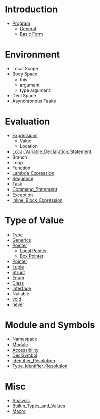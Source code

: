 # Introduction
- [Program](Program.md)
    - [General](Program.md#general)
    - [Basic Form](Program.md#basic-form)

# Environment
 - Local Scope
 - Body Space
     - this
     - argument
     - type argument
 - Decl Space
 - Asynchronous Tasks
# Evaluation
- [Expressions](Expressions.md)
    - Value
    - Location
- [Local_Variable_Declaration_Statement](Local_Variable_Declaration_Statement.md)
- Branch
- Loop
- [Function](Function.md)
- [Lambda_Expression](Lambda_Expression.md)
- [Sequence](Sequence.md)
- [Task](Task.md)
- [Command_Statement](Command_Statement.md)
- [Exception](Exception.md)
- [Inline_Block_Expression](Inline_Block_Expression.md)

# Type of Value
- [Type](Type.md)
- [Generics](Generics.md)
- [Pointer](Pointer.md)
    - [Local Pointer](Pointer.md#local-pointer)
    - [Box Pointer](Pointer.md#box-pointer)
- [Pointer](Pointer.md)
- [Tuple](Tuple.md)
- [Struct](Struct.md)
- [Enum](Enum.md)
- [Class](Class.md)
- [Interface](Interface.md)
- Nullable
- [void](void.md)
- [never](never.md)
# Module and Symbols
- [Namespace](Namespace.md)
- [Module](Module.md)
- [Accessibility](Accessibility.md)
- [DeclSymbol](DeclSymbol.md)
- [Identifier_Resolution](Identifier_Resolution.md)
- [Type_Identifier_Resolution](Type_Identifier_Resolution.md)
# Misc
- [Analysis](Analysis.md)
- [Builtin_Types_and_Values](Builtin_Types_and_Values.md)
- [Macro](Macro.md)

